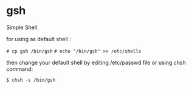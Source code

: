 # gsh
Simple Shell.

for using as default shell :

`# cp gsh /bin/gsh`
`# echo "/bin/gsh" >> /etc/shells`

then change your default shell by editing /etc/passwd file or using chsh command:

`$ chsh -s /bin/gsh`
